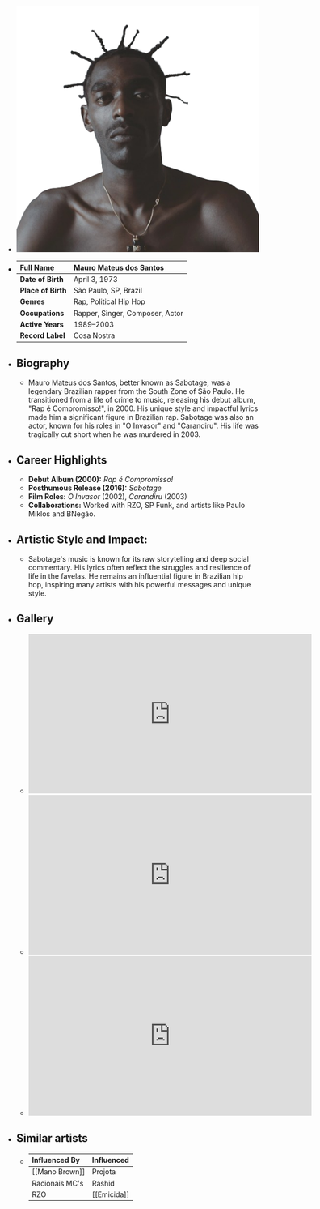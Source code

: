---
---




- ![sabotage.png](../assets/sabotage_1717740557669_0.png)
- | **Full Name**     | Mauro Mateus dos Santos          |
  |-------------------|------------------------------------|
  | **Date of Birth** | April 3, 1973                    |
  | **Place of Birth**| São Paulo, SP, Brazil              |
  | **Genres**        | Rap, Political Hip Hop             |
  | **Occupations**   | Rapper, Singer, Composer, Actor    |
  | **Active Years**  | 1989–2003                          |
  | **Record Label**  | Cosa Nostra                         |
- ## **Biography**
	- Mauro Mateus dos Santos, better known as Sabotage, was a legendary Brazilian rapper from the South Zone of São Paulo. He transitioned from a life of crime to music, releasing his debut album, "Rap é Compromisso!", in 2000. His unique style and impactful lyrics made him a significant figure in Brazilian rap. Sabotage was also an actor, known for his roles in "O Invasor" and "Carandiru". His life was tragically cut short when he was murdered in 2003.
- ## **Career Highlights**
	- **Debut Album (2000):** *Rap é Compromisso!*
	- **Posthumous Release (2016):** *Sabotage*
	- **Film Roles:** *O Invasor* (2002), *Carandiru* (2003)
	- **Collaborations:** Worked with RZO, SP Funk, and artists like Paulo Miklos and BNegão.
- ## **Artistic Style and Impact:**
	- Sabotage's music is known for its raw storytelling and deep social commentary. His lyrics often reflect the struggles and resilience of life in the favelas. He remains an influential figure in Brazilian hip hop, inspiring many artists with his powerful messages and unique style.
- ## **Gallery**
	- <iframe width="560" height="315" src="https://www.youtube.com/embed/K4xl1T_lyiM?si=usGIhAXN3KoBN1i0" title="YouTube video player" frameborder="0" allow="accelerometer; autoplay; clipboard-write; encrypted-media; gyroscope; picture-in-picture; web-share" referrerpolicy="strict-origin-when-cross-origin" allowfullscreen></iframe>
	- <iframe width="560" height="315" src="https://www.youtube.com/embed/GA7LcSX8tYE?si=FM9QCZT_GlnbHeIN" title="YouTube video player" frameborder="0" allow="accelerometer; autoplay; clipboard-write; encrypted-media; gyroscope; picture-in-picture; web-share" referrerpolicy="strict-origin-when-cross-origin" allowfullscreen></iframe>
	- <iframe width="560" height="315" src="https://www.youtube.com/embed/rC9vmpQRR40?si=qa5t2LYaGULEXuJ5" title="YouTube video player" frameborder="0" allow="accelerometer; autoplay; clipboard-write; encrypted-media; gyroscope; picture-in-picture; web-share" referrerpolicy="strict-origin-when-cross-origin" allowfullscreen></iframe>
- ## Similar artists
	- | Influenced By       | Influenced       |
	  |---------------------|------------------|
	  | [[Mano Brown]]      | Projota          |
	  | Racionais MC's  | Rashid           |
	  | RZO             | [[Emicida]]          |